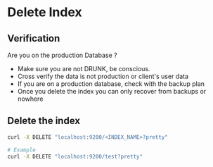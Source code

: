 # Delete Index

## Verification

Are you on the production Database ? 

- Make sure you are not DRUNK, be conscious.
- Cross verify the data is not production or client's user data
- If you are on a production database, check with the backup plan
- Once you delete the index you can only recover from backups or nowhere


## Delete the index

```bash
curl -X DELETE "localhost:9200/<INDEX_NAME>?pretty"

# Example
curl -X DELETE "localhost:9200/test?pretty"
```